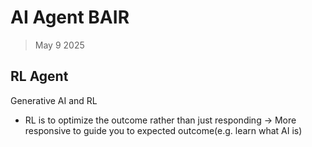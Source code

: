 # AI Agent BAIR
> May 9 2025



## RL Agent
Generative AI and RL
* RL is to optimize the outcome rather than just responding -> More responsive to guide you to expected outcome(e.g. learn what AI is)


## 